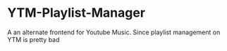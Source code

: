 # YTM-Playlist-Manager

A an alternate frontend for Youtube Music. Since playlist management on YTM is pretty bad
